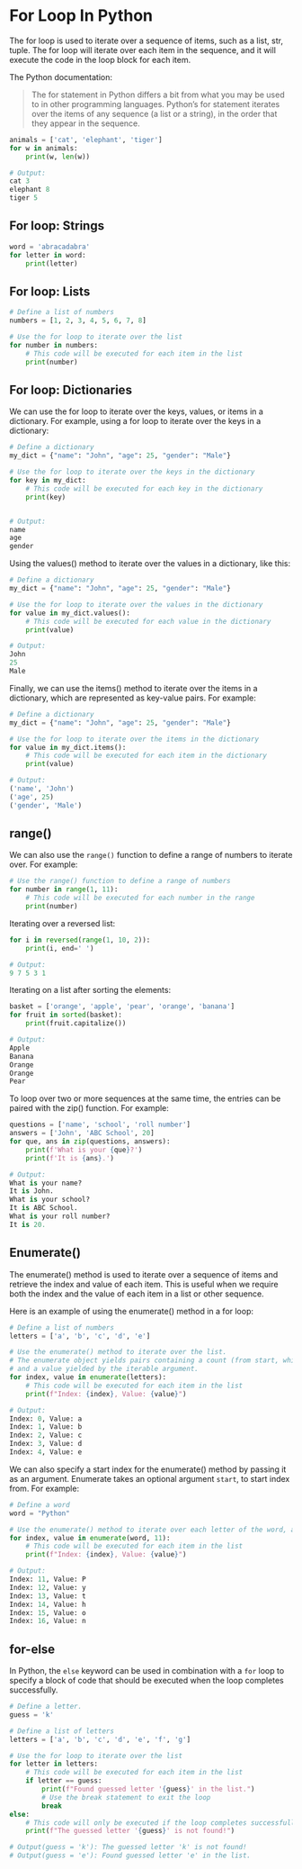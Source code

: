 # For Loop In Python

The for loop is used to iterate over a sequence of items, such as a list, str, tuple. The for loop will iterate over each item in the sequence, and it will execute the code in the loop block for each item.

The Python documentation:

>The for statement in Python differs a bit from what you may be used to in other programming languages. Python’s for statement iterates over the items of any sequence (a list or a string), in the order that they appear in the sequence.

```python
animals = ['cat', 'elephant', 'tiger']
for w in animals:
    print(w, len(w))

# Output:
cat 3
elephant 8
tiger 5
```

## For loop: Strings

```python
word = 'abracadabra'
for letter in word:
    print(letter)

```

## For loop: Lists

```python
# Define a list of numbers
numbers = [1, 2, 3, 4, 5, 6, 7, 8]

# Use the for loop to iterate over the list
for number in numbers:
    # This code will be executed for each item in the list
    print(number)
```

## For loop: Dictionaries

We can use the for loop to iterate over the keys, values, or items in a dictionary. For example, using a for loop to iterate over the keys in a dictionary:

```python
# Define a dictionary
my_dict = {"name": "John", "age": 25, "gender": "Male"}

# Use the for loop to iterate over the keys in the dictionary
for key in my_dict:
    # This code will be executed for each key in the dictionary
    print(key)


# Output: 
name
age
gender
```

Using the values() method to iterate over the values in a dictionary, like this:

```python
# Define a dictionary
my_dict = {"name": "John", "age": 25, "gender": "Male"}

# Use the for loop to iterate over the values in the dictionary
for value in my_dict.values():
    # This code will be executed for each value in the dictionary
    print(value)

# Output:
John
25
Male
```

Finally, we can use the items() method to iterate over the items in a dictionary, which are represented as key-value pairs. For example:

```python
# Define a dictionary
my_dict = {"name": "John", "age": 25, "gender": "Male"}

# Use the for loop to iterate over the items in the dictionary
for value in my_dict.items():
    # This code will be executed for each item in the dictionary
    print(value)

# Output:
('name', 'John')
('age', 25)
('gender', 'Male')
```

## range()

We can also use the `range()` function to define a range of numbers to iterate over. For example:

```python
# Use the range() function to define a range of numbers
for number in range(1, 11):
    # This code will be executed for each number in the range
    print(number)
```

Iterating over a reversed list:

```python
for i in reversed(range(1, 10, 2)):
    print(i, end=' ')

# Output:
9 7 5 3 1
```

Iterating on a list after sorting the elements:

```python
basket = ['orange', 'apple', 'pear', 'orange', 'banana']
for fruit in sorted(basket):
    print(fruit.capitalize())

# Output:
Apple
Banana
Orange
Orange
Pear
```

To loop over two or more sequences at the same time, the entries can be paired with the zip() function. For example:

```python
questions = ['name', 'school', 'roll number']
answers = ['John', 'ABC School', 20]
for que, ans in zip(questions, answers):
    print(f'What is your {que}?')
    print(f'It is {ans}.')

# Output:
What is your name?
It is John.
What is your school?
It is ABC School.
What is your roll number?
It is 20.
```

## Enumerate()

The enumerate() method is used to iterate over a sequence of items and retrieve the index and value of each item. This is useful when we require both the index and the value of each item in a list or other sequence.

Here is an example of using the enumerate() method in a for loop:

```python
# Define a list of numbers
letters = ['a', 'b', 'c', 'd', 'e']

# Use the enumerate() method to iterate over the list.
# The enumerate object yields pairs containing a count (from start, which defaults to zero) 
# and a value yielded by the iterable argument.
for index, value in enumerate(letters):
    # This code will be executed for each item in the list
    print(f"Index: {index}, Value: {value}")

# Output:
Index: 0, Value: a
Index: 1, Value: b
Index: 2, Value: c
Index: 3, Value: d
Index: 4, Value: e
```

We can also specify a start index for the enumerate() method by passing it as an argument. Enumerate takes an optional argument `start`, to start index from. For example:

```python
# Define a word
word = "Python"

# Use the enumerate() method to iterate over each letter of the word, and start indexing from 11.
for index, value in enumerate(word, 11):
    # This code will be executed for each item in the list
    print(f"Index: {index}, Value: {value}")

# Output:
Index: 11, Value: P
Index: 12, Value: y
Index: 13, Value: t
Index: 14, Value: h
Index: 15, Value: o
Index: 16, Value: n
```

## for-else

In Python, the `else` keyword can be used in combination with a `for` loop to specify a block of code that should be executed when the loop completes successfully.

```python
# Define a letter.
guess = 'k'

# Define a list of letters
letters = ['a', 'b', 'c', 'd', 'e', 'f', 'g']

# Use the for loop to iterate over the list
for letter in letters:
    # This code will be executed for each item in the list
    if letter == guess:
        print(f"Found guessed letter '{guess}' in the list.")
        # Use the break statement to exit the loop
        break
else:
    # This code will only be executed if the loop completes successfully, without break.
    print(f"The guessed letter '{guess}' is not found!")

# Output(guess = 'k'): The guessed letter 'k' is not found!
# Output(guess = 'e'): Found guessed letter 'e' in the list.
```
